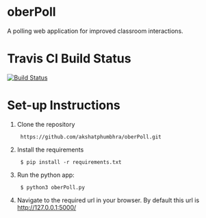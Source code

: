 # oberPoll

A polling web application for improved classroom interactions.


# Travis CI Build Status

[![Build Status](https://travis-ci.com/akshatphumbhra/oberPoll.svg?branch=master)](https://travis-ci.com/akshatphumbhra/oberPoll)

# Set-up Instructions

1) Clone the repository

        https://github.com/akshatphumbhra/oberPoll.git

2) Install the requirements

        $ pip install -r requirements.txt

3) Run the python app:

        $ python3 oberPoll.py

4) Navigate to the required url in your browser. By default this url is http://127.0.0.1:5000/
